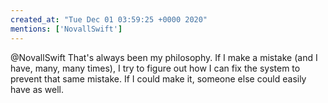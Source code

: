 ```yaml
---
created_at: "Tue Dec 01 03:59:25 +0000 2020"
mentions: ['NovallSwift']
---
```


@NovallSwift That's always been my philosophy. If I make a mistake (and I have, many, many times), I try to figure out how I can fix the system to prevent that same mistake. If I could make it, someone else could easily have as well.
